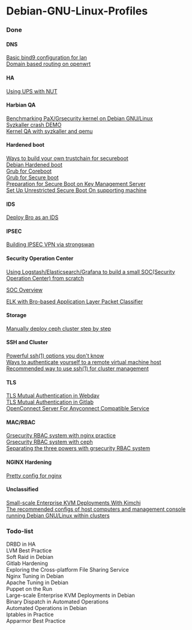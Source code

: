 # Debian-GNU-Linux-Profiles

### Done  

#### DNS
[Basic bind9 configuration for lan](https://github.com/hardenedlinux/Debian-GNU-Linux-Profiles/blob/master/docs/dns/basic-bind9-cfg-for-lan.md)  
[Domain based routing on openwrt](https://github.com/hardenedlinux/Debian-GNU-Linux-Profiles/blob/master/docs/dns/domain-name-based-routing.md)  

#### HA
[Using UPS with NUT](https://github.com/hardenedlinux/Debian-GNU-Linux-Profiles/blob/master/docs/ha/using-ups-with-nut.md)

#### Harbian QA
[Benchmarking PaX/Grsecurity kernel on Debian GNU/Linux](https://github.com/hardenedlinux/Debian-GNU-Linux-Profiles/blob/master/docs/harbian_qa/harbian_perf.md)  
[Syzkaller crash DEMO](https://github.com/hardenedlinux/Debian-GNU-Linux-Profiles/blob/master/docs/harbian_qa/fuzz_testing/syzkaller_crash_demo.md)  
[Kernel QA with syzkaller and qemu](https://github.com/hardenedlinux/Debian-GNU-Linux-Profiles/blob/master/docs/harbian_qa/fuzz_testing/syzkaller_general.md)

#### Hardened boot
[Ways to build your own trustchain for secureboot](https://github.com/hardenedlinux/Debian-GNU-Linux-Profiles/blob/master/docs/hardened_boot/build-secureboot-trustchain.md)  
[Debian Hardened boot](https://github.com/hardenedlinux/Debian-GNU-Linux-Profiles/blob/master/docs/hardened_boot/debian_hardened_boot.md)  
[Grub for Coreboot](https://github.com/hardenedlinux/Debian-GNU-Linux-Profiles/blob/master/docs/hardened_boot/grub-for-coreboot.md)  
[Grub for Secure boot](https://github.com/hardenedlinux/Debian-GNU-Linux-Profiles/blob/master/docs/hardened_boot/grub-with-secure-boot.md)  
[Preparation for Secure Boot on Key Management Server](https://github.com/hardenedlinux/Debian-GNU-Linux-Profiles/blob/master/docs/hardened_boot/preparation-for-secureboot-on-km-server.md)  
[Set Up Unrestricted Secure Boot On supporting machine](https://github.com/hardenedlinux/Debian-GNU-Linux-Profiles/blob/master/docs/hardened_boot/setup-unrestricted-secureboot-on-supporting-machine.md)

#### IDS

[Deploy Bro as an IDS](https://github.com/hardenedlinux/Debian-GNU-Linux-Profiles/blob/master/docs/ids/bro-ids.md)

#### IPSEC
[Building IPSEC VPN via strongswan](https://github.com/hardenedlinux/Debian-GNU-Linux-Profiles/blob/master/docs/ipsec/strongswan-ipsec-in-debian.md)  

#### Security Operation Center
[Using Logstash/Elasticsearch/Grafana to build a small SOC(Security Operation Center) from scratch](https://github.com/hardenedlinux/Debian-GNU-Linux-Profiles/blob/master/docs/soc/build-small-soc-from-scratch.md)  

[SOC Overview](https://github.com/hardenedlinux/Debian-GNU-Linux-Profiles/blob/master/docs/soc/soc_overview.md)  

[ELK with Bro-based Application Layer Packet Classifier](https://github.com/hardenedlinux/Debian-GNU-Linux-Profiles/blob/master/NSM/docs/ELK_with_bro_ID_doc.mkd)   


#### Storage
[Manually deploy ceph cluster step by step](https://github.com/hardenedlinux/Debian-GNU-Linux-Profiles/blob/master/docs/storage/manually_deploy_ceph_cluster_step_by_step.md)

#### SSH and Cluster
[Powerful ssh(1) options you don't know](https://github.com/hardenedlinux/Debian-GNU-Linux-Profiles/blob/master/docs/ssh_and_cluster/powerful-ssh-options-you-dont-know.md)  
[Ways to authenticate yourself to a remote virtual machine host](https://github.com/hardenedlinux/Debian-GNU-Linux-Profiles/blob/master/docs/ssh_and_cluster/auth_to_remote_virtual_host.md)  
[Recommended way to use ssh(1) for cluster management](https://github.com/hardenedlinux/Debian-GNU-Linux-Profiles/blob/master/docs/ssh_and_cluster/ssh-for-cluster-management.md)  

#### TLS
[TLS Mutual Authentication in Webdav](https://github.com/hardenedlinux/Debian-GNU-Linux-Profiles/blob/master/docs/tls/tls-mutual-authentication-in-webdav.md)  
[TLS Mutual Authentication in Gitlab](https://github.com/hardenedlinux/Debian-GNU-Linux-Profiles/blob/master/docs/tls/tls-mutual-authentication-in-gitlab.md)  
[OpenConnect Server For Anyconnect Compatible Service](https://github.com/hardenedlinux/Debian-GNU-Linux-Profiles/blob/master/docs/tls/openconnect-server-ocserv-on-debian.md)  

#### MAC/RBAC  
[Grsecurity RBAC system with nginx practice](https://github.com/hardenedlinux/Debian-GNU-Linux-Profiles/blob/master/docs/mac_rbac/grsecurity_RBAC_with_nginx_practice.mkd)  
[Grsecurity RBAC system with ceph](https://github.com/hardenedlinux/Debian-GNU-Linux-Profiles/blob/master/docs/mac_rbac/ceph-with-grsecurity-RBAC-system.mkd)  
[Separating the three powers with grsecurity RBAC system](https://github.com/hardenedlinux/Debian-GNU-Linux-Profiles/blob/master/docs/mac_rbac/security_standard_and_compliance/separating_the_three_powers-with-grsec-rbac.mkd)    
#### 

#### NGINX Hardening  
[Pretty config for nginx](https://github.com/hardenedlinux/Debian-GNU-Linux-Profiles/blob/master/docs/nginx/nginx.conf)  

#### Unclassified
[Small-scale Enterprise KVM Deployments With Kimchi](https://github.com/hardenedlinux/Debian-GNU-Linux-Profiles/blob/master/docs/small-scale-enterprise-KVM-deployments-with-kimchi.md)  
[The recommended configs of host computers and management console running Debian GNU/Linux within clusters](https://github.com/hardenedlinux/Debian-GNU-Linux-Profiles/blob/master/docs/recommended_cluster_config.md)  

### Todo-list
DRBD in HA   
LVM Best Practice   
Soft Raid in Debian   
Gitlab Hardening   
Exploring the Cross-platform File Sharing Service   
Nginx Tuning in Debian   
Apache Tuning in Debian   
Puppet on the Run   
Large-scale Enterprise KVM Deployments in Debian   
Binary Dispatch in Automated Operations   
Automated Operations in Debian   
Iptables in Practice   
Apparmor Best Practice   
